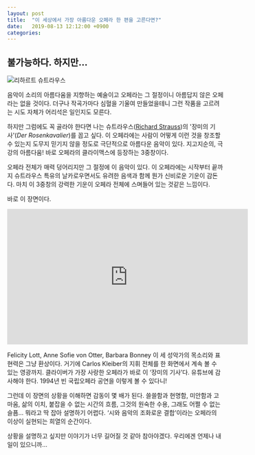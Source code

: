 ```yaml
---
layout: post
title:  "이 세상에서 가장 아름다운 오페라 한 편을 고른다면?"
date:   2019-08-13 12:12:00 +0900
categories: 
---
```

## 불가능하다. 하지만...

![리하르트 슈트라우스](https://upload.wikimedia.org/wikipedia/commons/c/c8/Max_Liebermann_Bildnis_Richard_Strauss.jpg)

음악이 소리의 아름다움을 지향하는 예술이고 오페라는 그 절정이니 아름답지 않은 오페라는 없을 것이다. 더구나 작곡가마다 심혈을 기울여 만들었을테니 그런 작품을 고르려는 시도 자체가 어리석은 일인지도 모른다. 

하지만 그럼에도 꼭 골라야 한다면 나는 슈트라우스([Richard Strauss](https://en.wikipedia.org/wiki/Richard_Strauss))의 '장미의 기사'(*Der Rosenkavalier*)를 꼽고 싶다. 이 오페라에는 사람이 어떻게 이런 것을 창조할 수 있는지 도무지 믿기지 않을 정도로 극단적으로 아름다운 음악이 있다. 지고지순의, 극강의 아름다움! 바로 오페라의 클라이맥스에 등장하는 3중창이다. 

오페라 전체가 매력 덩어리지만 그 절정에 이 음악이 있다. 이 오페라에는 시작부터 끝까지 슈트라우스 특유의 날카로우면서도 유려한 음색과 함께 뭔가 신비로운 기운이 감돈다. 마치 이 3중창의 강력한 기운이 오페라 전체에 스며들어 있는 것같은 느낌이다. 

바로 이 장면이다. 

<iframe width="560" height="315" src="https://www.youtube.com/embed/BFjFXbhil5Y" frameborder="0" allow="accelerometer; autoplay; encrypted-media; gyroscope; picture-in-picture" allowfullscreen></iframe>

Felicity Lott, Anne Sofie von Otter, Barbara Bonney 이 세 성악가의 목소리와 표현력은 그냥 환상이다. 거기에 Carlos Kleiber의 지휘 전체를 한 화면에서 계속 볼 수 있는 영광까지. 클라이버가 가장 사랑한 오페라가 바로 이 ‘장미의 기사’다. 유튜브에 감사해야 한다. 1994년 빈 국립오페라 공연을 이렇게 볼 수 있다니! 

그런데 이 장면의 상황을 이해하면 감동이 몇 배가 된다. 쓸쓸함과 현명함, 미안함과 고마움, 삶의 이치, 붙잡을 수 없는 시간의 흐름, 그것의 원숙한 수용, 그래도 어쩔 수 없는 슬픔... 뭐라고 딱 잡아 설명하기 어렵다. ‘시와 음악의 조화로운 결합’이라는 오페라의 이상이 실현되는 희열의 순간이다. 

상황을 설명하고 싶지만 이야기가 너무 길어질 것 같아 참아야겠다. 우리에겐 언제나 내일이 있으니까...